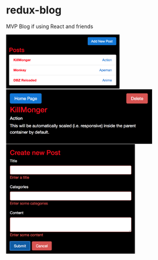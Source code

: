 # redux-blog
MVP Blog if using React and friends

<img src="https://github.com/npkumar/redux-blog/blob/master/screenshots/Screen%20Shot%202018-04-15%20at%209.03.09%20PM.png" alt="Home" height="150" align="left" />
<img src="https://github.com/npkumar/redux-blog/blob/master/screenshots/Screen%20Shot%202018-04-15%20at%209.03.19%20PM.png" alt="Post" height="150" align="left" />
<img src="https://github.com/npkumar/redux-blog/blob/master/screenshots/Screen%20Shot%202018-04-15%20at%209.03.40%20PM.png" alt="Create" height="300" align="left" />
